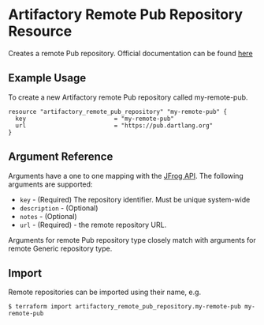 # Artifactory Remote Pub Repository Resource

Creates a remote Pub repository.
Official documentation can be found [here](https://www.jfrog.com/confluence/display/JFROG/Pub+Repositories)


## Example Usage
To create a new Artifactory remote Pub repository called my-remote-pub.

```hcl
resource "artifactory_remote_pub_repository" "my-remote-pub" {
  key                         = "my-remote-pub"
  url                         = "https://pub.dartlang.org"
}
```

## Argument Reference

Arguments have a one to one mapping with the [JFrog API](https://www.jfrog.com/confluence/display/RTF/Repository+Configuration+JSON). The following arguments are supported:

* `key` - (Required) The repository identifier. Must be unique system-wide
* `description` - (Optional)
* `notes` - (Optional)
* `url` - (Required) - the remote repository URL.

Arguments for remote Pub repository type closely match with arguments for remote Generic repository type.

## Import

Remote repositories can be imported using their name, e.g.
```
$ terraform import artifactory_remote_pub_repository.my-remote-pub my-remote-pub
```